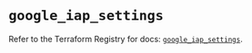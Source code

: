# `google_iap_settings`

Refer to the Terraform Registry for docs: [`google_iap_settings`](https://registry.terraform.io/providers/hashicorp/google/6.43.0/docs/resources/iap_settings).
